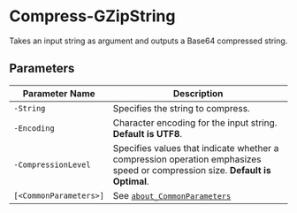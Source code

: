 # Compress-GZipString

Takes an input string as argument and outputs a Base64 compressed string.

## Parameters

| Parameter Name | Description |
| --- | --- |
| `-String` | Specifies the string to compress. |
| `-Encoding` | Character encoding for the input string. __Default is UTF8__. |
| `-CompressionLevel` | Specifies values that indicate whether a compression operation emphasizes speed or compression size. __Default is Optimal__.
| `[<CommonParameters>]` | See [`about_CommonParameters`](https://go.microsoft.com/fwlink/?LinkID=113216) |